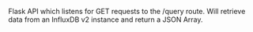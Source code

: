 Flask API which listens for GET requests to the /query route. Will retrieve data from an InfluxDB v2 instance and return a JSON Array.
